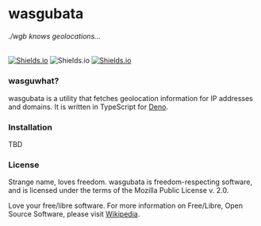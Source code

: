 # wasgubata

###### ./wgb knows geolocations...

[![Shields.io](https://img.shields.io/badge/free%20software-support%20free%2Flibre%20software-yellow.svg)](https://en.wikipedia.org/wiki/Free_software_movement)
![Shields.io](https://img.shields.io/badge/license-MPL--2.0-orange)
[![Shields.io](https://img.shields.io/badge/developed%20on-GNU%2FLinux-purple.svg)](https://www.debian.org/releases/jessie/amd64/ch01s02.html.en)

### wasguwhat?

wasgubata is a utility that fetches geolocation information for IP addresses and domains. It is written
in TypeScript for [Deno](https://deno.land).

### Installation

TBD

### License

Strange name, loves freedom. wasgubata is freedom-respecting software, and is licensed under the terms
of the Mozilla Public License v. 2.0.

Love your free/libre software. For more information on Free/Libre, Open Source Software, please visit
[Wikipedia](https://en.wikipedia.org/wiki/Free_software_movement).
